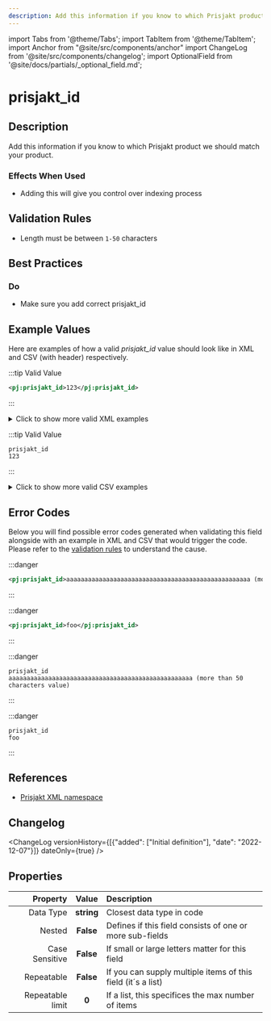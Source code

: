 ```yaml
---
description: Add this information if you know to which Prisjakt product we should match your product.
---
```


import Tabs from '@theme/Tabs';
import TabItem from '@theme/TabItem';
import Anchor from "@site/src/components/anchor"
import ChangeLog from '@site/src/components/changelog';
import OptionalField from '@site/docs/partials/_optional_field.md';

# prisjakt_id

<OptionalField/>

## Description

Add this information if you know to which Prisjakt product we should match your product.



### Effects When Used

- Adding this will give you control over indexing process








## Validation Rules

- Length must be between `1-50` characters


## Best Practices


### Do

- Make sure you add correct prisjakt_id





## Example Values

Here are examples of how a valid *prisjakt_id* value  should look like in XML and CSV (with header) respectively.

<Tabs>
  <TabItem value="valid_xml" label="XML" default>

:::tip Valid Value

```xml
<pj:prisjakt_id>123</pj:prisjakt_id>
```

:::

<details>
  <summary>Click to show more valid XML examples</summary>
  <div>

```xml
<pj:prisjakt_id>123</pj:prisjakt_id>
```

```xml
<pj:prisjakt_id>1</pj:prisjakt_id>
```


  </div>
</details>

 </TabItem>
  <TabItem value="valid_csv" label="CSV">

:::tip Valid Value

```csv
prisjakt_id
123
```

:::

<details>
  <summary>Click to show more valid CSV examples</summary>
  <div>

```csv
prisjakt_id
123
```

```csv
prisjakt_id
1
```


  </div>
</details>

  </TabItem>
</Tabs>

## Error Codes

Below you will find possible error codes generated when validating this field alongside with an example in XML and CSV that would trigger the code. Please refer to the [validation rules](#validation-rules) to understand the cause.

<Tabs>
  <TabItem value="invalid_xml" label="XML" default>

:::danger <Anchor id="validation_invalid_length" title="validation_invalid_length" /> 

```xml
<pj:prisjakt_id>aaaaaaaaaaaaaaaaaaaaaaaaaaaaaaaaaaaaaaaaaaaaaaaaaaa (more than 50 characters value)</pj:prisjakt_id>
```

:::

:::danger <Anchor id="validation_not_integer" title="validation_not_integer" /> 

```xml
<pj:prisjakt_id>foo</pj:prisjakt_id>
```

:::


 </TabItem>
  <TabItem value="invalid_csv" label="CSV">

:::danger <Anchor id="validation_invalid_length" title="validation_invalid_length" /> 

```csv
prisjakt_id
aaaaaaaaaaaaaaaaaaaaaaaaaaaaaaaaaaaaaaaaaaaaaaaaaaa (more than 50 characters value)
```

:::

:::danger <Anchor id="validation_not_integer" title="validation_not_integer" /> 

```csv
prisjakt_id
foo
```

:::


  </TabItem>
</Tabs>

## References
- [Prisjakt XML namespace](https://storage.googleapis.com/prisjakt-namespace/ns)

## Changelog
<ChangeLog versionHistory={[{"added": ["Initial definition"], "date": "2022-12-07"}]} dateOnly={true} />

## Properties

|     **Property** |         **Value**          | **Description**                                              |
|-----------------:|:--------------------------:|:-------------------------------------------------------------|
|        Data Type |    **string**     | Closest data type in code                                    |
|           Nested |      **False**      | Defines if this field consists of one or more sub-fields     |
|   Case Sensitive |  **False**  | If small or large letters matter for this field              |
|       Repeatable |    **False**    | If you can supply multiple items of this field (it´s a list) |
| Repeatable limit | **0** | If a list, this specifices the max number of items           |